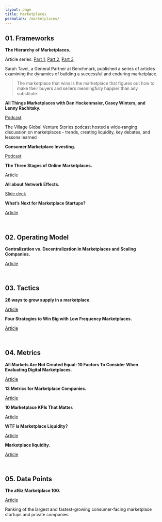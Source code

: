 ```yaml
---
layout: page
title: Marketplaces
permalink: /marketplaces/
---
```


## 01. Frameworks

**The Hierarchy of Marketplaces.**

Article series: [Part 1](https://medium.com/@sarahtavel/the-hierarchy-of-marketplaces-introduction-and-level-1-983995aa218e), [Part 2](https://medium.com/@sarahtavel/hierarchy-of-marketplaces-level-2-f1c44ed4a39), [Part 3](https://medium.com/@sarahtavel/hierarchy-of-marketplaces-level-3-1d1a5772ea08)

Sarah Tavel, a General Partner at Benchmark, published a series of articles examining the dynamics of building a successful and enduring marketplace.

> The marketplace that wins is the marketplace that figures out how to make their buyers and sellers meaningfully happier than any substitute.

**All Things Marketplaces with Dan Hockenmaier, Casey Winters, and Lenny Rachitsky.**

[Podcast](https://www.spreaker.com/user/10197011/all-things-marketplaces-with-dan-hockenm)

The Village Global Venture Stories podcast hosted a wide-ranging discussion on marketplaces - trends, creating liquidity, key debates, and lessons learned

**Consumer Marketplace Investing.**

[Podcast](https://fullratchet.net/225-crisis-coverage-w-sarah-tavel-consumer-marketplace-investing-why-aggregate-gmv-is-a-red-herring-and-minimum-viable-happiness-as-the-key-to-market-leadership/)

**The Three Stages of Online Marketplaces.**

[Article](https://caseyaccidental.com/three-stages-online-marketplaces/)

**All about Network Effects.**

[Slide deck](https://a16z.com/2016/03/07/all-about-network-effects/)

**What’s Next for Marketplace Startups?**

[Article](https://a16z.com/2018/11/27/services-marketplaces-service-economy-evolution-whats-next/)

&nbsp;
## 02. Operating Model

**Centralization vs. Decentralization in Marketplaces and Scaling Companies.**

[Article](https://caseyaccidental.com/centralization-decentralization-marketplaces-and-scaling-companies/)

&nbsp;
## 03. Tactics

**28 ways to grow supply in a marketplace.**

[Article](https://andrewchen.co/grow-marketplace-supply/)

**Four Strategies to Win Big with Low Frequency Marketplaces.**

[Article](https://caseyaccidental.com/low-frequency-marketplaces/)

&nbsp;
## 04. Metrics

**All Markets Are Not Created Equal: 10 Factors To Consider When Evaluating Digital Marketplaces.**

[Article](http://abovethecrowd.com/2012/11/13/all-markets-are-not-created-equal-10-factors-to-consider-when-evaluating-digital-marketplaces/)

**13 Metrics for Marketplace Companies.**

[Article](https://a16z.com/2020/02/21/marketplace-metrics/)

**10 Marketplace KPIs That Matter.**

[Article](https://medium.com/@algovc/10-marketplace-kpis-that-matter-22e0fd2d2779)

**WTF is Marketplace Liquidity?**

[Article](https://medium.com/point-nine-news/wtf-is-marketplace-liquidity-f2caca3802c0)

**Marketplace liquidity.**

[Article](https://techcrunch.com/2017/07/11/marketplace-liquidity/)

&nbsp;
## 05. Data Points

**The a16z Marketplace 100.**

[Article](https://a16z.com/2020/02/18/marketplace-100/)

Ranking of the largest and fastest-growing consumer-facing marketplace startups and private companies.
